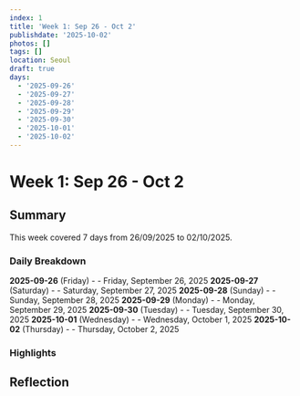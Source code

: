 ```yaml
---
index: 1
title: 'Week 1: Sep 26 - Oct 2'
publishdate: '2025-10-02'
photos: []
tags: []
location: Seoul
draft: true
days:
  - '2025-09-26'
  - '2025-09-27'
  - '2025-09-28'
  - '2025-09-29'
  - '2025-09-30'
  - '2025-10-01'
  - '2025-10-02'
---
```

# Week 1: Sep 26 - Oct 2

## Summary

This week covered 7 days from 26/09/2025 to 02/10/2025.

### Daily Breakdown

**2025-09-26** (Friday) -  - Friday, September 26, 2025
**2025-09-27** (Saturday) -  - Saturday, September 27, 2025
**2025-09-28** (Sunday) -  - Sunday, September 28, 2025
**2025-09-29** (Monday) -  - Monday, September 29, 2025
**2025-09-30** (Tuesday) -  - Tuesday, September 30, 2025
**2025-10-01** (Wednesday) -  - Wednesday, October 1, 2025
**2025-10-02** (Thursday) -  - Thursday, October 2, 2025

### Highlights

<!-- Add weekly highlights here -->

## Reflection

<!-- Add weekly reflection here -->
